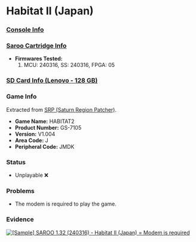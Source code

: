 # Habitat II (Japan)

### [Console Info](../../../../Info/Consoles/VA13/README.md)

### [Saroo Cartridge Info](../../../../Info/Cartridges/RetroGameParadiseStore/1.32F/README.md)

- <b>Firmwares Tested:</b>
  1. MCU: 240316, SS: 240316, FPGA: 05

### [SD Card Info (Lenovo - 128 GB)](../../../../Info/SdCards/Lenovo/128GB/fat32/README.md)

### Game Info

Extracted from [SRP (Saturn Region Patcher)](https://segaxtreme.net/resources/saturn-region-patcher.81/download).

- <b>Game Name:</b> HABITAT2
- <b>Product Number:</b> GS-7105
- <b>Version:</b> V1.004
- <b>Area Code:</b> J
- <b>Peripheral Code:</b> JMDK

### Status

- Unplayable :x:

### Problems

- The modem is required to play the game.

### Evidence

[![[Sample] SAROO 1.32 (240316) - Habitat II (Japan) = Modem is required](https://img.youtube.com/vi/QwYY6QbIzrw/0.jpg)](https://www.youtube.com/watch?v=QwYY6QbIzrw)
